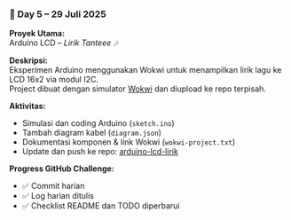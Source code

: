### 📅 Day 5 – 29 Juli 2025

**Proyek Utama:**  
Arduino LCD – *Lirik Tanteee 🎶*

**Deskripsi:**  
Eksperimen Arduino menggunakan Wokwi untuk menampilkan lirik lagu ke LCD 16x2 via modul I2C.  
Project dibuat dengan simulator [Wokwi](https://wokwi.com/) dan diupload ke repo terpisah.

**Aktivitas:**
- Simulasi dan coding Arduino (`sketch.ino`)
- Tambah diagram kabel (`diagram.json`)
- Dokumentasi komponen & link Wokwi (`wokwi-project.txt`)
- Update dan push ke repo: [arduino-lcd-lirik](https://github.com/ClaireFearless/arduino-lcd-lirik)

**Progress GitHub Challenge:**
- ✅ Commit harian
- ✅ Log harian ditulis
- ✅ Checklist README dan TODO diperbarui
